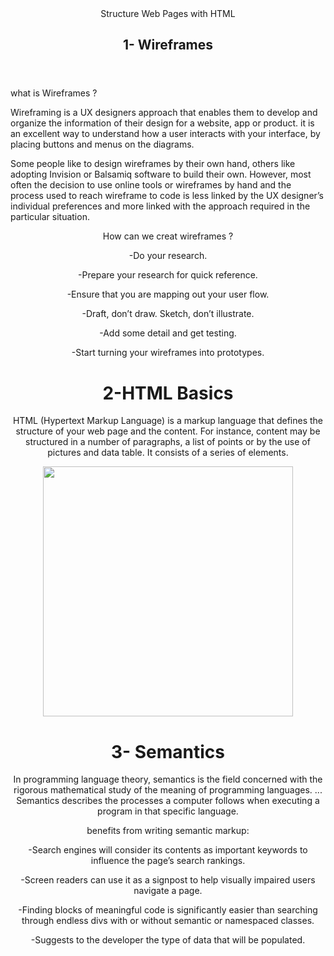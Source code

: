 
<link rel="stylesheet" href="">



<body>
<!-- adding comment -->
<header>
  <nav>
  <div>
Structure Web Pages with HTML 

<h1>1- Wireframes<h1>
<main>
<section>
  </header>
  what is Wireframes
?

<p> Wireframing is a UX designers approach that enables them to develop and organize the information of their design for a website, app or product. it is an excellent way to understand how a user interacts with your interface, by placing buttons and menus on the diagrams.

Some people like to design wireframes by their own hand, others like adopting Invision or Balsamiq software to build their own. However, most often the decision to use online tools or wireframes by hand and the process used to reach wireframe to code is less linked by the UX designer’s individual preferences and more linked with the approach required in the 
particular situation.</p>

<header>
 How can we creat wireframes
?

<p> -Do your research. <p>
<p> -Prepare your research for quick reference.<p>
<p> -Ensure that you are mapping out your user flow.<p>
<p> -Draft, don’t draw. Sketch, don’t illustrate.<p>
<p> -Add some detail and get testing.<p>
<p> -Start turning your wireframes into prototypes.</p>


<h1> 2-HTML Basics
</h1>

<p> HTML (Hypertext Markup Language) is a markup language that defines the structure of your web page and the content. For instance, content may be structured in a number of paragraphs, a list of points or by the use of pictures and data table. It consists of a series of elements.</p>

<img src="https://codingali.com/wp-content/uploads/2018/06/img3.png" height="400px" width="400px" />
</div>

<h1> 3- Semantics
</h1>

<p> 
In programming language theory, semantics is the field concerned with the rigorous mathematical study of the meaning of programming languages. ... Semantics describes the processes a computer follows when executing a program in that specific language.</p>

<header>
benefits from writing semantic markup:

<p> -Search engines will consider its contents as important keywords to influence the page’s search rankings.<p>
<p> -Screen readers can use it as a signpost to help visually impaired users navigate a page.<p>
<p> -Finding blocks of meaningful code is significantly easier than searching through endless divs with or without semantic or namespaced classes.<p>
<p> -Suggests to the developer the type of data that will be populated.<p>

  </footer>


